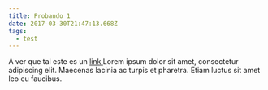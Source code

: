 ```yaml
---
title: Probando 1
date: 2017-03-30T21:47:13.668Z
tags:
  - test
---
```


A ver que tal este es un [link ](https://google.com)Lorem ipsum dolor sit amet, consectetur adipiscing elit. Maecenas lacinia ac turpis et pharetra. Etiam luctus sit amet leo eu faucibus.